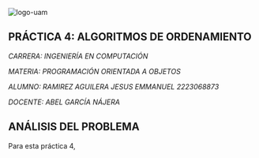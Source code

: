 ![logo-uam](https://github.com/AGN-Teaching/practica-4-algoritmos-de-ordenamiento-JisusCrace/assets/125590988/193089ae-92be-49bb-b1c7-85aed94e956d)


## PRÁCTICA 4: ALGORITMOS DE ORDENAMIENTO

*CARRERA: INGENIERÍA EN COMPUTACIÓN*

*MATERIA: PROGRAMACIÓN ORIENTADA A OBJETOS*

*ALUMNO: RAMIREZ AGUILERA JESUS EMMANUEL 2223068873*

*DOCENTE: ABEL GARCÍA NÁJERA*

## ANÁLISIS DEL PROBLEMA

Para esta práctica 4, 

